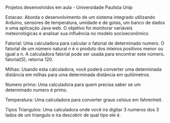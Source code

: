 Projetos desenvolvidos em aula - Universidade Paulista Unip

Estacao: Aborda o desenvolvimento de um sistema integrado utilizando Arduino,
sensores de temperatura, umidade e de gotas, um banco de dados e uma aplicação
Java web. O objetivo foi monitorar variáveis meteorológicas e analisar sua influência no
modelo socioeconômico

Fatorial: Uma calculadora para calcular o fatorial de determinado numero. O fatorial de um número natural n é o produto dos inteiros positivos menor ou igual a n. A calculadora fatorial pode ser usada para encontrar este número.
fatorial(5), retorna 120.

Milhas: Usando esta calculadora, você poderá converter uma determinada distância em milhas para uma determinada distância em quilômetros.

Numero primo: Uma calculadora para quem precisa saber se um determinado numero é primo.

Temperatura: Uma calculadora para converter graus celsius em fahrenheit.

Tipos Triangulos: Uma calculadora onde você ira digitar 3 numeros dos 3 lados de um triangulo e ira descobrir de qual tipo ele é.



